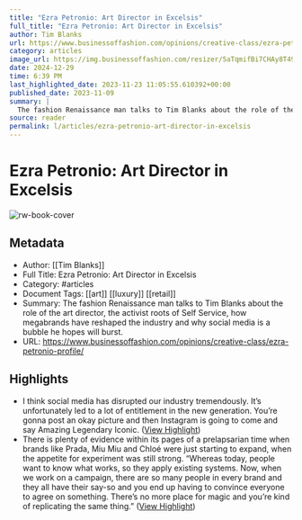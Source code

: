 ```yaml
---
title: "Ezra Petronio: Art Director in Excelsis"
full_title: "Ezra Petronio: Art Director in Excelsis"
author: Tim Blanks
url: https://www.businessoffashion.com/opinions/creative-class/ezra-petronio-profile/
category: articles
image_url: https://img.businessoffashion.com/resizer/5aTqmifBi7CHAy8T49Jd72ZyG-M=/1200x630/filters:format(jpg):quality(70):focal(1519x2013:1529x2023)/cloudfront-eu-central-1.images.arcpublishing.com/businessoffashion/3MMH6EUETJD5ZC2IYQD27D5OD4.jpg
date: 2024-12-29
time: 6:39 PM
last_highlighted_date: 2023-11-23 11:05:55.610392+00:00
published_date: 2023-11-09
summary: |
  The fashion Renaissance man talks to Tim Blanks about the role of the art director, the activist roots of Self Service, how megabrands have reshaped the industry and why social media is a bubble he hopes will burst. 
source: reader
permalink: l/articles/ezra-petronio-art-director-in-excelsis
---
```

# Ezra Petronio: Art Director in Excelsis

![rw-book-cover](https://img.businessoffashion.com/resizer/5aTqmifBi7CHAy8T49Jd72ZyG-M=/1200x630/filters:format(jpg):quality(70):focal(1519x2013:1529x2023)/cloudfront-eu-central-1.images.arcpublishing.com/businessoffashion/3MMH6EUETJD5ZC2IYQD27D5OD4.jpg)

## Metadata
- Author: [[Tim Blanks]]
- Full Title: Ezra Petronio: Art Director in Excelsis
- Category: #articles
- Document Tags: [[art]] [[luxury]] [[retail]] 
- Summary: The fashion Renaissance man talks to Tim Blanks about the role of the art director, the activist roots of Self Service, how megabrands have reshaped the industry and why social media is a bubble he hopes will burst. 
- URL: https://www.businessoffashion.com/opinions/creative-class/ezra-petronio-profile/

## Highlights
- I think social media has disrupted our industry tremendously. It’s unfortunately led to a lot of entitlement in the new generation. You’re gonna post an okay picture and then Instagram is going to come and say Amazing Legendary Iconic. ([View Highlight](https://read.readwise.io/read/01hfxxnq79qgxzdxah6cx2fq73))
- There is plenty of evidence within its pages of a prelapsarian time when brands like Prada, Miu Miu and Chloé were just starting to expand, when the appetite for experiment was still strong. “Whereas today, people want to know what works, so they apply existing systems. Now, when we work on a campaign, there are so many people in every brand and they all have their say-so and you end up having to convince everyone to agree on something. There’s no more place for magic and you’re kind of replicating the same thing.” ([View Highlight](https://read.readwise.io/read/01hfxxq6kqqhszjcnt805v9zng))


